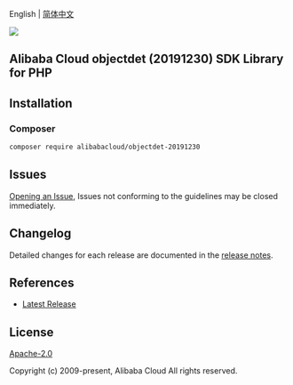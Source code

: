 English | [简体中文](README-CN.md)

![](https://aliyunsdk-pages.alicdn.com/icons/AlibabaCloud.svg)

## Alibaba Cloud objectdet (20191230) SDK Library for PHP

## Installation

### Composer

```bash
composer require alibabacloud/objectdet-20191230
```

## Issues

[Opening an Issue](https://github.com/aliyun/alibabacloud-sdk/issues/new), Issues not conforming to the guidelines may be closed immediately.

## Changelog

Detailed changes for each release are documented in the [release notes](./ChangeLog.txt).

## References

* [Latest Release](https://github.com/aliyun/alibabacloud-sdk)

## License

[Apache-2.0](http://www.apache.org/licenses/LICENSE-2.0)

Copyright (c) 2009-present, Alibaba Cloud All rights reserved.
